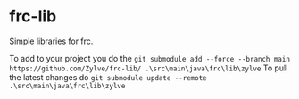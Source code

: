 # frc-lib
Simple libraries for frc.

To add to your project you do the `git submodule add --force --branch main https://github.com/Zylve/frc-lib/ .\src\main\java\frc\lib\zylve`
To pull the latest changes do `git submodule update --remote .\src\main\java\frc\lib\zylve`